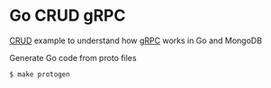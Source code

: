 # Go CRUD gRPC
[CRUD](https://en.wikipedia.org/wiki/Create,_read,_update_and_delete) example to understand how [gRPC](https://grpc.io/) works in Go and MongoDB


Generate Go code from proto files
```sh
$ make protogen
```
